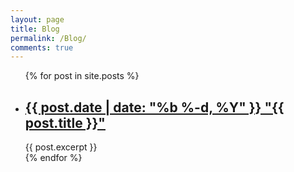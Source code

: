 ```yaml
---
layout: page
title: Blog
permalink: /Blog/
comments: true
---
```


<ul class="posts">
	{% for post in site.posts %}
	<li>
		<h2>
		<a href="{{ post.url | prepend: site.baseurl }}">{{ post.date | date: "%b %-d, %Y" }} "{{ post.title }}"</a>
		</h2>
		<article class="post-content">
			{{ post.excerpt }}
		</article>
	</li>
	{% endfor %}
</ul>
